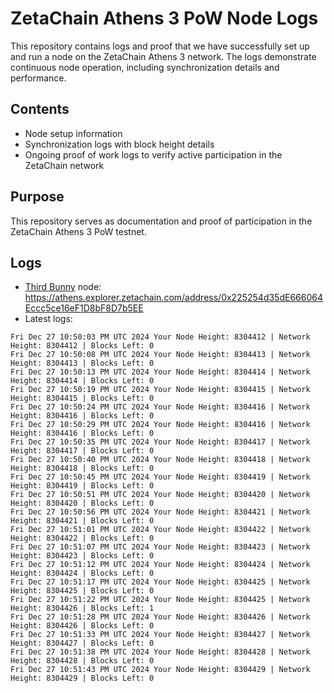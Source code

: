 # ZetaChain Athens 3 PoW Node Logs
This repository contains logs and proof that we have successfully set up and run a node on the ZetaChain Athens 3 network. The logs demonstrate continuous node operation, including synchronization details and performance.

## Contents
- Node setup information
- Synchronization logs with block height details
- Ongoing proof of work logs to verify active participation in the ZetaChain network

## Purpose
This repository serves as documentation and proof of participation in the ZetaChain Athens 3 PoW testnet.

## Logs

- [Third Bunny](https://thirdbunny.xyz/) node: https://athens.explorer.zetachain.com/address/0x225254d35dE666064Eccc5ce16eF1D8bF8D7b5EE
- Latest logs:
```
Fri Dec 27 10:50:03 PM UTC 2024 Your Node Height: 8304412 | Network Height: 8304412 | Blocks Left: 0
Fri Dec 27 10:50:08 PM UTC 2024 Your Node Height: 8304413 | Network Height: 8304413 | Blocks Left: 0
Fri Dec 27 10:50:13 PM UTC 2024 Your Node Height: 8304414 | Network Height: 8304414 | Blocks Left: 0
Fri Dec 27 10:50:19 PM UTC 2024 Your Node Height: 8304415 | Network Height: 8304415 | Blocks Left: 0
Fri Dec 27 10:50:24 PM UTC 2024 Your Node Height: 8304416 | Network Height: 8304416 | Blocks Left: 0
Fri Dec 27 10:50:29 PM UTC 2024 Your Node Height: 8304416 | Network Height: 8304416 | Blocks Left: 0
Fri Dec 27 10:50:35 PM UTC 2024 Your Node Height: 8304417 | Network Height: 8304417 | Blocks Left: 0
Fri Dec 27 10:50:40 PM UTC 2024 Your Node Height: 8304418 | Network Height: 8304418 | Blocks Left: 0
Fri Dec 27 10:50:45 PM UTC 2024 Your Node Height: 8304419 | Network Height: 8304419 | Blocks Left: 0
Fri Dec 27 10:50:51 PM UTC 2024 Your Node Height: 8304420 | Network Height: 8304420 | Blocks Left: 0
Fri Dec 27 10:50:56 PM UTC 2024 Your Node Height: 8304421 | Network Height: 8304421 | Blocks Left: 0
Fri Dec 27 10:51:01 PM UTC 2024 Your Node Height: 8304422 | Network Height: 8304422 | Blocks Left: 0
Fri Dec 27 10:51:07 PM UTC 2024 Your Node Height: 8304423 | Network Height: 8304423 | Blocks Left: 0
Fri Dec 27 10:51:12 PM UTC 2024 Your Node Height: 8304424 | Network Height: 8304424 | Blocks Left: 0
Fri Dec 27 10:51:17 PM UTC 2024 Your Node Height: 8304425 | Network Height: 8304425 | Blocks Left: 0
Fri Dec 27 10:51:22 PM UTC 2024 Your Node Height: 8304425 | Network Height: 8304426 | Blocks Left: 1
Fri Dec 27 10:51:28 PM UTC 2024 Your Node Height: 8304426 | Network Height: 8304426 | Blocks Left: 0
Fri Dec 27 10:51:33 PM UTC 2024 Your Node Height: 8304427 | Network Height: 8304427 | Blocks Left: 0
Fri Dec 27 10:51:38 PM UTC 2024 Your Node Height: 8304428 | Network Height: 8304428 | Blocks Left: 0
Fri Dec 27 10:51:43 PM UTC 2024 Your Node Height: 8304429 | Network Height: 8304429 | Blocks Left: 0
```

